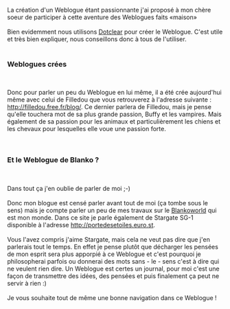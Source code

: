 La création d'un Weblogue étant passionnante j'ai proposé à mon chère soeur de participer à cette aventure des Weblogues faits «maison»<br /><br />
Bien evidemment nous utilisons <a href="http://www.dotclear.net/" title="Site de Dotclear">Dotclear</a> pour créer le Weblogue. C'est utile et très bien expliquer, nous conseillons donc à tous de l'utiliser.<br /><br />
<h3>Weblogues crées</h3><br />
<p>Donc pour parler un peu du Weblogue en lui même, il a été crée aujourd'hui même avec celui de Filledou que vous retrouverez à l'adresse suivante : <a href="http://filledou.free.fr/blog/index.php" title="Weblogue de Filledou">http://filledou.free.fr/blog/</a>. Ce dernier parlera de Filledou, mais je pense qu'elle touchera mot de sa plus grande passion, Buffy et les vampires. Mais également de sa passion pour les animaux et particulièrement les chiens et les chevaux pour lesquelles elle voue une passion forte.<p><br />
<h3>Et le Weblogue de Blanko ?</h3><br />
<p>Dans tout ça j'en oublie de parler de moi ;-)<br /><br />
Donc mon blogue est censé parler avant tout de moi (ça tombe sous le sens) mais je compte parler un peu de mes travaux sur le <a href="http://blankoworld.free.fr" title="Le Blankoworld : Le monde à Blanko">Blankoworld</a> qui est mon monde. Dans ce site je parle également de Stargate SG-1 disponible à l'adresse <a href=""ttp://portedesetoiles.euro.st" title="Site de la porte des étoiles">http://portedesetoiles.euro.st</a>. <br /><br />
Vous l'avez compris j'aime Stargate, mais cela ne veut pas dire que j'en parlerais tout le temps. En effet je pense plutôt que décharger les pensées de mon esprit sera plus apporpié à ce Weblogue et c'est pourquoi je philosopherai parfois ou donnerai des mots sans - le - sens c'est à dire qui ne veulent rien dire. Un Weblogue est certes un journal, pour moi c'est une façon de transmettre des idées, des pensées et puis finalement ça peut ne servir à rien :)<br /><br />
Je vous souhaite tout de même une bonne navigation dans ce Weblogue !<br />
